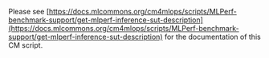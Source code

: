 Please see [https://docs.mlcommons.org/cm4mlops/scripts/MLPerf-benchmark-support/get-mlperf-inference-sut-description](https://docs.mlcommons.org/cm4mlops/scripts/MLPerf-benchmark-support/get-mlperf-inference-sut-description) for the documentation of this CM script.
